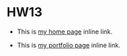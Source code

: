 HW13
========


+ This is [my home page](omigayy.github.io "home") inline link.

+ This is [my portfolio page](omigayy.github.io/portfolio "portfolio") inline link.
